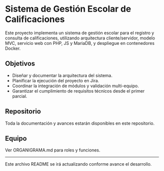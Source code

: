 # Sistema de Gestión Escolar de Calificaciones

Este proyecto implementa un sistema de gestión escolar para el registro y consulta de calificaciones, utilizando arquitectura cliente/servidor, modelo MVC, servicio web con PHP, JS y MariaDB, y despliegue en contenedores Docker.

## Objetivos
- Diseñar y documentar la arquitectura del sistema.
- Planificar la ejecución del proyecto en Jira.
- Coordinar la integración de módulos y validación multi-equipo.
- Garantizar el cumplimiento de requisitos técnicos desde el primer parcial.

## Repositorio
Toda la documentación y avances estarán disponibles en este repositorio.

## Equipo
Ver ORGANIGRAMA.md para roles y funciones.

---
Este archivo README se irá actualizando conforme avance el desarrollo.